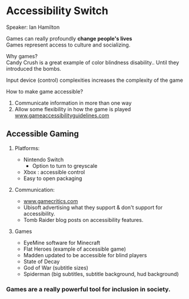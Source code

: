 # Accessibility Switch 

Speaker: Ian Hamilton

Games can really profoundly **change people's lives**  
Games represent access to culture and socializing. 

Why games?  
Candy Crush is a great example of color blindness disability.. Until they introduced the bombs.

Input device (control) complexities increases the complexity of the game 

How to make game accessible?  
1. Communicate information in more than one way
2. Allow some flexibility in how the game is played
www.gameaccessibilityguidelines.com  

## Accessible Gaming   
1. Platforms:    
	- Nintendo Switch  
		- Option to turn to greyscale  
	- Xbox : accessible control  
	- Easy to open packaging 

2. Communication:  
	- www.gamecritics.com 
	- Ubisoft advertising what they support & don't support for accessibility.  
	- Tomb Raider blog posts on accessibility features.  
	

3. Games  
	- EyeMine software for Minecraft  
	- Flat Heroes (example of accessible game)   
	- Madden updated to be accessible for blind players    
	- State of Decay    
	- God of War (subtitle sizes)    
	- Spiderman (big subtitles, subtitle background, hud background)    

### Games are a really powerful tool for inclusion in society.
	

